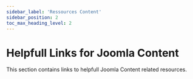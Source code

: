 ```yaml
---
sidebar_label: 'Ressources Content'
sidebar_position: 2
toc_max_heading_level: 2
---
```


# Helpfull Links for Joomla Content

This section contains links to helpfull Joomla Content related resources.

